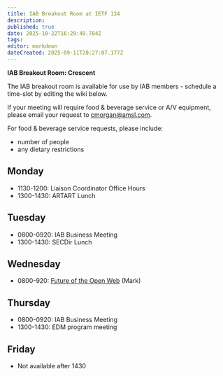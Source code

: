 ```yaml
---
title: IAB Breakout Room at IETF 124
description: 
published: true
date: 2025-10-22T16:29:49.784Z
tags: 
editor: markdown
dateCreated: 2025-09-11T20:27:07.177Z
---
```


**IAB Breakout Room: Crescent**

The IAB breakout room is available for use by IAB members -  schedule a time-slot by editing the wiki below.  

If your meeting will require food & beverage service or A/V equipment, please email your request to cmorgan@amsl.com. 

For food & beverage service requests, please include:

* number of people
* any dietary restrictions


## Monday 
* 1130-1200: Liaison Coordinator Office Hours
* 1300-1430: ARTART Lunch



## Tuesday 

* 0800-0920: IAB Business Meeting
* 1300-1430: SECDir Lunch


## Wednesday 
* 0800-920: [Future of the Open Web](https://docs.google.com/document/d/1WaXDfwPP6olY-UVQxDZKNkUyqvmHt-u4kREJW4ys6ms/edit?usp=sharing) (Mark)


## Thursday 

* 0800-0920: IAB Business Meeting
* 1300-1430: EDM program meeting

## Friday 

* Not available after 1430
